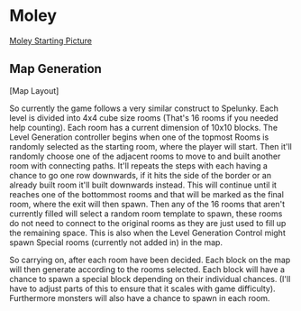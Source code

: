 # Moley

[Moley Starting Picture]()

## Map Generation

[Map Layout]

So currently the game follows a very similar construct to Spelunky. Each level is divided into 4x4 cube size rooms (That's 16 rooms if you needed help counting). Each room has a current dimension of 10x10 blocks. The Level Generation controller begins when one of the topmost Rooms is randomly selected as the starting room, where the player will start. Then it'll randomly choose one of the adjacent rooms to move to and built another room with connecting paths. It'll repeats the steps with each having a chance to go one row downwards, if it hits the side of the border or an already built room it'll built downwards instead. This will continue until it reaches one of the bottommost rooms and that will be marked as the final room, where the exit will then spawn.  Then any of the 16 rooms that aren't currently filled will select a random room template to spawn, these rooms do not need to connect to the original rooms as they are just used to fill up the remaining space. This is also when the Level Generation Control might spawn Special rooms  (currently not added in) in the map.

So carrying on, after each room have been decided. Each block on the map will then generate according to the rooms selected. Each block will have a chance to spawn a special block depending on their individual chances. (I'll have to adjust parts of this to ensure that it scales with game difficulty). Furthermore monsters will also have a chance to spawn in each room. 
